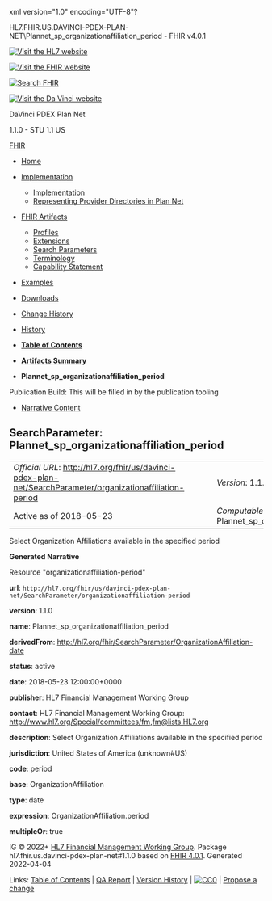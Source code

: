 xml version="1.0" encoding="UTF-8"?

HL7.FHIR.US.DAVINCI-PDEX-PLAN-NET\Plannet\_sp\_organizationaffiliation\_period - FHIR v4.0.1

[![Visit the HL7 website](assets/images/hl7-logo-header.png)](http://hl7.org)

[![Visit the FHIR website](assets/images/fhir-logo-www.png)](http://hl7.org/fhir)

[![Search FHIR](assets/images/search.png)](searchform.html)

[![Visit the Da Vinci website](assets/images/da-vinci_logo.jpg)](http://hl7.org/about/davinci)

DaVinci PDEX Plan Net

1.1.0 - STU 1.1
US

[FHIR](http://hl7.org/fhir/R4/index.html)

* [Home](index.html)
* [Implementation](#)
  + [Implementation](implementation.html)
  + [Representing Provider Directories in Plan Net](implementation.html#Representing)
* [FHIR Artifacts](#)
  + [Profiles](artifacts.html#3)
  + [Extensions](artifacts.html#4)
  + [Search Parameters](artifacts.html#2)
  + [Terminology](artifacts.html#5)
  + [Capability Statement](artifacts.html#1)
* [Examples](artifacts.html#7)
* [Downloads](downloads.html)
* [Change History](ChangeHistory.html)
* [History](http://www.hl7.org/fhir/us/davinci-pdex-plan-net/history.cfml)

* [**Table of Contents**](toc.html)
* [**Artifacts Summary**](artifacts.html)
* **Plannet\_sp\_organizationaffiliation\_period**

Publication Build: This will be filled in by the publication tooling

* [Narrative Content](#)

## SearchParameter: Plannet\_sp\_organizationaffiliation\_period

|  |  |  |  |  |
| --- | --- | --- | --- | --- |
| *Official URL*: http://hl7.org/fhir/us/davinci-pdex-plan-net/SearchParameter/organizationaffiliation-period | | | | *Version*: 1.1.0 |
| Active as of 2018-05-23 | | | | *Computable Name*: Plannet\_sp\_organizationaffiliation\_period |

Select Organization Affiliations available in the specified period

**Generated Narrative**

Resource "organizationaffiliation-period"

**url**: `http://hl7.org/fhir/us/davinci-pdex-plan-net/SearchParameter/organizationaffiliation-period`

**version**: 1.1.0

**name**: Plannet\_sp\_organizationaffiliation\_period

**derivedFrom**: <http://hl7.org/fhir/SearchParameter/OrganizationAffiliation-date>

**status**: active

**date**: 2018-05-23 12:00:00+0000

**publisher**: HL7 Financial Management Working Group

**contact**: HL7 Financial Management Working Group: <http://www.hl7.org/Special/committees/fm>,[fm@lists.HL7.org](mailto:fm@lists.HL7.org)

**description**: Select Organization Affiliations available in the specified period

**jurisdiction**: United States of America  (unknown#US)

**code**: period

**base**: OrganizationAffiliation

**type**: date

**expression**: OrganizationAffiliation.period

**multipleOr**: true

IG © 2022+ [HL7 Financial Management Working Group](http://www.hl7.org/Special/committees/fm). Package hl7.fhir.us.davinci-pdex-plan-net#1.1.0 based on [FHIR 4.0.1](http://hl7.org/fhir/R4/). Generated 2022-04-04

Links: [Table of Contents](toc.html) |
[QA Report](qa.html)
| [Version History](http://hl7.org/fhir/us/davinci-pdex-plan-net/history.html) |
[![CC0](cc0.png)](http://hl7.org/fhir/R4/license.html) |
[Propose a change](http://hl7.org/fhir-issues)